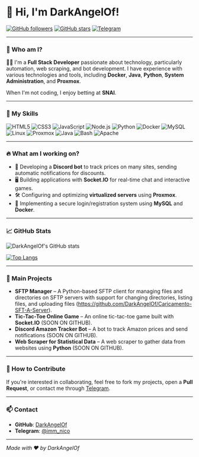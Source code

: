 # 👋 Hi, I'm DarkAngelOf!

[![GitHub followers](https://img.shields.io/github/followers/DarkAngelOf?style=social)](https://github.com/DarkAngelOf) 
[![GitHub stars](https://img.shields.io/github/stars/DarkAngelOf?style=social)](https://github.com/DarkAngelOf) 
[![Telegram](https://img.shields.io/badge/Telegram-Contact-blue)](https://t.me/imm_nico)

---

### 🚀 Who am I?

👨‍💻 I'm a **Full Stack Developer** passionate about technology, particularly automation, web scraping, and bot development. I have experience with various technologies and tools, including **Docker**, **Java**, **Python**, **System Administration**, and **Proxmox**.

When I'm not coding, I enjoy betting at **SNAI**.

---

### 🔧 My Skills

![HTML5](https://img.shields.io/badge/-HTML5-E34F26?style=flat&logo=html5&logoColor=white)
![CSS3](https://img.shields.io/badge/-CSS3-1572B6?style=flat&logo=css3&logoColor=white)
![JavaScript](https://img.shields.io/badge/-JavaScript-F7DF1E?style=flat&logo=javascript&logoColor=black)
![Node.js](https://img.shields.io/badge/-Node.js-339933?style=flat&logo=node.js&logoColor=white)
![Python](https://img.shields.io/badge/-Python-3776AB?style=flat&logo=python&logoColor=white)
![Docker](https://img.shields.io/badge/-Docker-2496ED?style=flat&logo=docker&logoColor=white)
![MySQL](https://img.shields.io/badge/-MySQL-4479A1?style=flat&logo=mysql&logoColor=white)
![Linux](https://img.shields.io/badge/-Linux-FCC624?style=flat&logo=linux&logoColor=black)
![Proxmox](https://img.shields.io/badge/-Proxmox-E57000?style=flat&logo=proxmox&logoColor=white)
![Java](https://img.shields.io/badge/-Java-007396?style=flat&logo=java&logoColor=white)
![Bash](https://img.shields.io/badge/-Bash-4EAA25?style=flat&logo=gnu-bash&logoColor=white)
![Apache](https://img.shields.io/badge/-Apache-D22128?style=flat&logo=apache&logoColor=white)


---

### 🔥 What am I working on?

- 🚀 Developing a **Discord bot** to track prices on many sites, sending automatic notifications for discounts.
- 🖥️ Building applications with **Socket.IO** for real-time chat and interactive games.
- 🛠️ Configuring and optimizing **virtualized servers** using **Proxmox**.
- 💾 Implementing a secure login/registration system using **MySQL** and **Docker**.

---

### 📈 GitHub Stats

![DarkAngelOf's GitHub stats](https://github-readme-stats.vercel.app/api?username=DarkAngelOf&show_icons=true&theme=radical)

[![Top Langs](https://github-readme-stats.vercel.app/api/top-langs/?username=DarkAngelOf&layout=compact&theme=radical)](https://github.com/DarkAngelOf)

---

### 💼 Main Projects
- **SFTP Manager** – A Python-based SFTP client for managing files and directories on SFTP servers with support for changing directories, listing files, and uploading files (https://github.com/DarkAngelOf/Caricamento-SFT-A-Server).
- **Tic-Tac-Toe Online Game** – An online tic-tac-toe game built with **Socket.IO** (SOON ON GITHUB).
- **Discord Amazon Tracker Bot** – A bot to track Amazon prices and send notifications (SOON ON GITHUB).
- **Web Scraper for Statistical Data** – A web scraper to gather data from websites using **Python** (SOON ON GITHUB).

---

### 🤝 How to Contribute

If you're interested in collaborating, feel free to fork my projects, open a **Pull Request**, or contact me through [Telegram](https://t.me/imm_nico).

---

### 📫 Contact

- **GitHub**: [DarkAngelOf](https://github.com/DarkAngelOf)
- **Telegram**: [@imm_nico](https://t.me/imm_nico)

---

_Made with ❤️ by DarkAngelOf_
